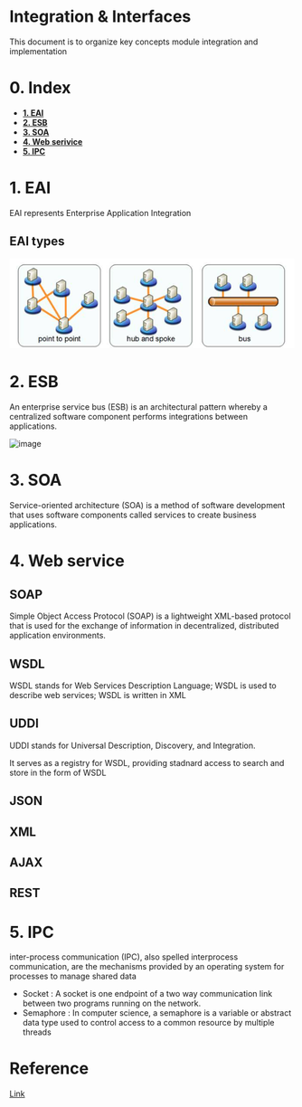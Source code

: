 # Integration & Interfaces
This document is to organize key concepts module integration and implementation 

# 0. Index
- **[1. EAI](/Integration_interfaces.md#1-EAI)**
- **[2. ESB](/Integration_interfaces.md#2-ESB)**
- **[3. SOA](/Integration_interfaces.md#3-SOA)**
- **[4. Web serivice](/Integration_interfaces.md#4-web-service)**
- **[5. IPC](/Integration_interfaces.md#5-ipc)**
 
# 1. EAI
EAI represents Enterprise Application Integration

## EAI types
![image](images/eai_architectues.png)


# 2. ESB
An enterprise service bus (ESB) is an architectural pattern whereby a centralized software component performs integrations between applications.

![image](images/esb_figures.png)

# 3. SOA
Service-oriented architecture (SOA) is a method of software development that uses software components called services to create business applications.

# 4. Web service

## SOAP
Simple Object Access Protocol (SOAP) is a lightweight XML-based protocol that is used for the exchange of information in decentralized, distributed application environments.

## WSDL
WSDL stands for Web Services Description Language; WSDL is used to describe web services; WSDL is written in XML

## UDDI
UDDI stands for Universal Description, Discovery, and Integration.

It serves as a registry for WSDL, providing stadnard access to search and store in the form of WSDL

## JSON

## XML

## AJAX

## REST

# 5. IPC
inter-process communication (IPC), also spelled interprocess communication, are the mechanisms provided by an operating system for processes to manage shared data
- Socket : A socket is one endpoint of a two way communication link between two programs running on the network.
- Semaphore : In computer science, a semaphore is a variable or abstract data type used to control access to a common resource by multiple threads


# Reference
[Link](https://www.peregrineconnect.com/documentation-kb/bus-architecture//)




